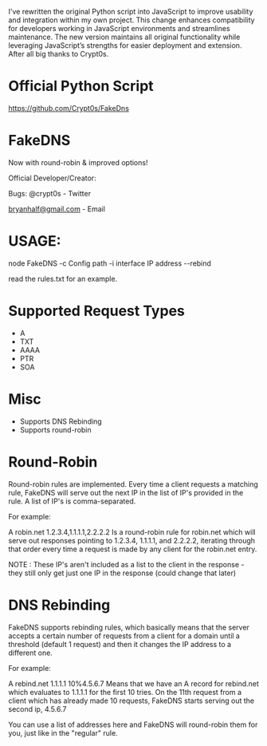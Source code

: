 I've rewritten the original Python script into JavaScript to improve usability and integration within my own project. This change enhances compatibility for developers working in JavaScript environments and streamlines maintenance. The new version maintains all original functionality while leveraging JavaScript’s strengths for easier deployment and extension. After all big thanks to Crypt0s.

# Official Python Script
https://github.com/Crypt0s/FakeDns

# FakeDNS

Now with round-robin & improved options!

Official Developer/Creator:

Bugs: @crypt0s - Twitter

bryanhalf@gmail.com - Email

# USAGE:
node FakeDNS -c Config path -i interface IP address --rebind

read the rules.txt for an example.

# Supported Request Types
- A
- TXT
- AAAA
- PTR
- SOA

# Misc
- Supports DNS Rebinding
- Supports round-robin

# Round-Robin
Round-robin rules are implemented. Every time a client requests a matching rule, FakeDNS will serve out the next IP in the list of IP's provided in the rule.
A list of IP's is comma-separated.

For example:

A robin.net 1.2.3.4,1.1.1.1,2.2.2.2
Is a round-robin rule for robin.net which will serve out responses pointing to 1.2.3.4, 1.1.1.1, and 2.2.2.2, iterating through that order every time a request is made by any client for the robin.net entry.

NOTE : These IP's aren't included as a list to the client in the response - they still only get just one IP in the response (could change that later)

# DNS Rebinding
FakeDNS supports rebinding rules, which basically means that the server accepts a certain number of requests from a client for a domain until a threshold (default 1 request) and then it changes the IP address to a different one.

For example:

A rebind.net 1.1.1.1 10%4.5.6.7
Means that we have an A record for rebind.net which evaluates to 1.1.1.1 for the first 10 tries. On the 11th request from a client which has already made 10 requests, FakeDNS starts serving out the second ip, 4.5.6.7

You can use a list of addresses here and FakeDNS will round-robin them for you, just like in the "regular" rule.
